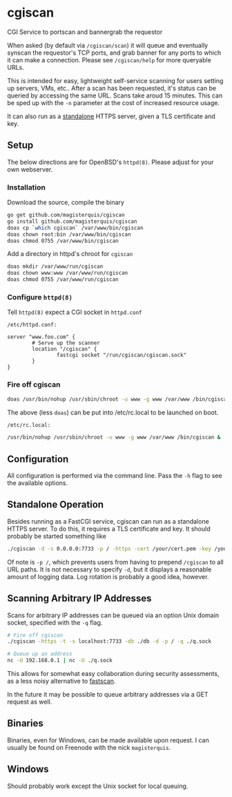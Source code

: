 cgiscan
=======
CGI Service to portscan and bannergrab the requestor

When asked (by default via `/cgiscan/scan`) it will queue and eventually
synscan the requestor's TCP ports, and grab banner for any ports to which it
can make a connection.  Please see `/cgiscan/help` for more queryable URLs.

This is intended for easy, lightweight self-service scanning for users setting
up servers, VMs, etc..  After a scan has been requested, it's status can be
queried by accessing the same URL.  Scans take aroud 15 minutes.  This can be
sped up with the `-n` parameter at the cost of increased resource usage.

It can also run as a [standalone](#standalone-operation) HTTPS server, given a
TLS certificate and key.

Setup
-----
The below directions are for OpenBSD's `httpd(8)`.  Please adjust for your
own webserver.

### Installation
Download the source, compile the binary
```bash
go get github.com/magisterquis/cgiscan
go install github.com/magisterquis/cgiscan
doas cp `which cgiscan` /var/www/bin/cgiscan
doas chown root:bin /var/www/bin/cgiscan
doas chmod 0755 /var/www/bin/cgiscan
```
Add a directory in httpd's chroot for `cgiscan`
```bash
doas mkdir /var/www/run/cgiscan
doas chown www:www /var/www/run/cgiscan
doas chmod 0755 /var/www/run/cgiscan
```

### Configure `httpd(8)`
Tell `httpd(8)` expect a CGI socket in `httpd.conf`
```
/etc/httpd.conf:

server "www.foo.com" {
        # Serve up the scanner
        location "/cgiscan" {
                fastcgi socket "/run/cgiscan/cgiscan.sock"
        }
}
```

### Fire off cgiscan
```bash
doas /usr/bin/nohup /usr/sbin/chroot -u www -g www /var/www /bin/cgiscan &
```
The above (less `doas`) can be put into /etc/rc.local to be launched on boot.
```bash
/etc/rc.local:

/usr/bin/nohup /usr/sbin/chroot -u www -g www /var/www /bin/cgiscan &
```

Configuration
-------------
All configuration is performed via the command line.  Pass the `-h` flag to see
the available options.

Standalone Operation
--------------------
Besides running as a FastCGI service, cgiscan can run as a standalone HTTPS
server.  To do this, it requires a TLS certificate and key.  It should probably
be started something like
```sh
./cgiscan -d -s 0.0.0.0:7733 -p / -https -cert /your/cert.pem -key /your/key.pem -db /your/db.pem
```
Of note is `-p /`, which prevents users from having to prepend `/cgiscan` to
all URL paths.  It is not necessary to specify `-d`, but it displays a
reasonable amount of logging data.  Log rotation is probably a good idea,
however.

Scanning Arbitrary IP Addresses
-------------------------------
Scans for arbitrary IP addresses can be queued via an option Unix domain
socket, specified with the `-q` flag.
```bash
# Fire off cgiscan
./cgiscan -https -t -s localhost:7733 -db ./db -d -p / -q ./q.sock

# Queue up an address
nc -U 192.168.0.1 | nc -U ./q.sock
```
This allows for somewhat easy collaboration during security assessments, as a
less noisy alternative to [fastscan](https://github.com/magisterquis/fastscan).

In the future it may be possible to queue arbitrary addresses via a GET request
as well.

Binaries
--------
Binaries, even for Windows, can be made available upon request.  I can usually
be found on Freenode with the nick `magisterquis`.

Windows
-------
Should probably work except the Unix socket for local queuing.
